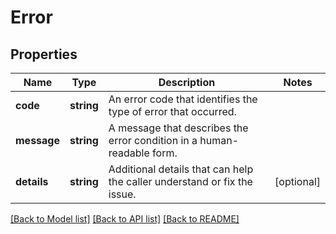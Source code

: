 # Error

## Properties
Name | Type | Description | Notes
------------ | ------------- | ------------- | -------------
**code** | **string** | An error code that identifies the type of error that occurred. | 
**message** | **string** | A message that describes the error condition in a human-readable form. | 
**details** | **string** | Additional details that can help the caller understand or fix the issue. | [optional] 

[[Back to Model list]](../README.md#documentation-for-models) [[Back to API list]](../README.md#documentation-for-api-endpoints) [[Back to README]](../README.md)


